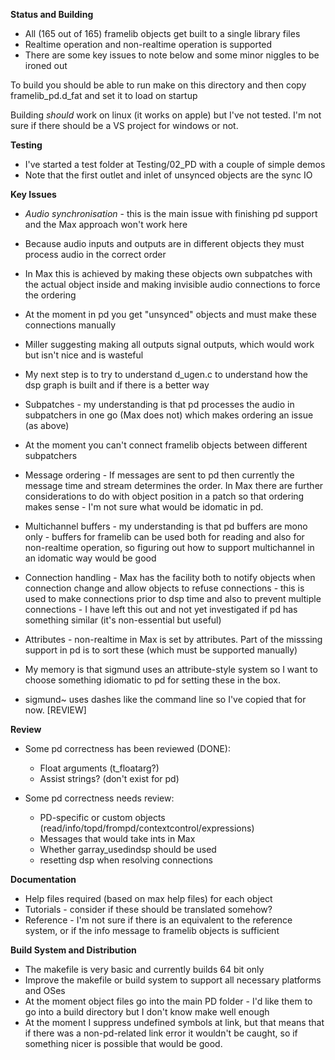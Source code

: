 
**Status and Building**

- All (165 out of 165) framelib objects get built to a single library files
- Realtime operation and non-realtime operation is supported
- There are some key issues to note below and some minor niggles to be ironed out

To build you should be able to run make on this directory and then copy framelib_pd.d_fat and set it to load on startup

Building *should* work on linux (it works on apple) but I've not tested.
I'm not sure if there should be a VS project for windows or not.

**Testing**

- I've started a test folder at Testing/02\_PD with a couple of simple demos
- Note that the first outlet and inlet of unsynced objects are the sync IO

**Key Issues**

- *Audio synchronisation* - this is the main issue with finishing pd support and the Max approach won't work here
- Because audio inputs and outputs are in different objects they must process audio in the correct order
- In Max this is achieved by making these objects own subpatches with the actual object inside and making invisible audio connections to force the ordering
- At the moment in pd you get "unsynced" objects and must make these connections manually
- Miller suggesting making all outputs signal outputs, which would work but isn't nice and is wasteful 
- My next step is to try to understand d_ugen.c to understand how the dsp graph is built and if there is a better way

- Subpatches - my understanding is that pd processes the audio in subpatchers in one go (Max does not) which makes ordering an issue (as above)
- At the moment you can't connect framelib objects between different subpatchers

- Message ordering - If messages are sent to pd then currently the message time and stream determines the order. In Max there are further considerations to do with object position in a patch so that ordering makes sense - I'm not sure what would be idomatic in pd.

- Multichannel buffers - my understanding is that pd buffers are mono only - buffers for framelib can be used both for reading and also for non-realtime operation, so figuring out how to support multichannel in an idomatic way would be good

- Connection handling - Max has the facility both to notify objects when connection change and allow objects to refuse connections - this is used to make connections prior to dsp time and also to prevent multiple connections - I have left this out and not yet investigated if pd has something similar (it's non-essential but useful)

- Attributes - non-realtime in Max is set by attributes. Part of the misssing support in pd is to sort these (which must be supported manually)
- My memory is that sigmund uses an attribute-style system so I want to choose something idiomatic to pd for setting these in the box.
- sigmund~ uses dashes like the command line so I've copied that for now. [REVIEW]

**Review**

- Some pd correctness has been reviewed (DONE):
    - Float arguments (t_floatarg?)
    - Assist strings? (don't exist for pd)

- Some pd correctness needs review:
    - PD-specific or custom objects (read/info/topd/frompd/contextcontrol/expressions)
    - Messages that would take ints in Max
    - Whether garray_usedindsp should be used
    - resetting dsp when resolving connections
    
**Documentation**

- Help files required (based on max help files) for each object
- Tutorials - consider if these should be translated somehow?
- Reference - I'm not sure if there is an equivalent to the reference system, or if the info message to framelib objects is sufficient

**Build System and Distribution**

- The makefile is very basic and currently builds 64 bit only 
- Improve the makefile or build system to support all necessary platforms and OSes
- At the moment object files go into the main PD folder - I'd like them to go into a build directory but I don't know make well enough
- At the moment I suppress undefined symbols at link, but that means that if there was a non-pd-related link error it wouldn't be caught, so if something nicer is possible that would be good.
